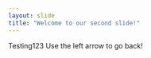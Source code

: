 ```yaml
---
layout: slide
title: "Welcome to our second slide!"
---
```

Testing123
Use the left arrow to go back!
